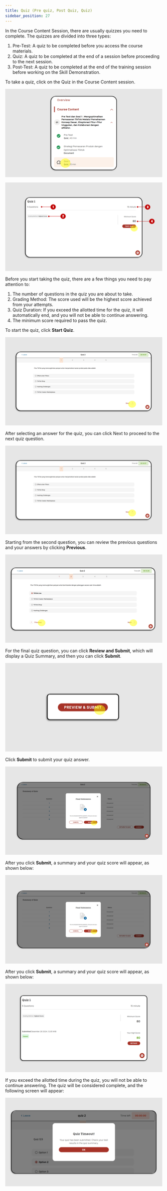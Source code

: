 ```yaml
---
title: Quiz (Pre quiz, Post Quiz, Quiz)
sidebar_position: 27
---
```

In the Course Content Session, there are usually quizzes you need to complete. The quizzes are divided into three types:

1. Pre-Test: A quiz to be completed before you access the course materials.
2. Quiz: A quiz to be completed at the end of a session before proceeding to the next session.
3. Post-Test: A quiz to be completed at the end of the training session before working on the Skill Demonstration.

To take a quiz, click on the Quiz in the Course Content session.

![](/img/quiz-eng-1.png)

![](/img/quiz-eng-2.png)

Before you start taking the quiz, there are a few things you need to pay attention to:

1. The number of questions in the quiz you are about to take.
2. Grading Method: The score used will be the highest score achieved from your attempts.
3. Quiz Duration: If you exceed the allotted time for the quiz, it will automatically end, and you will not be able to continue answering.
4. The minimum score required to pass the quiz.

To start the quiz, click **Start Quiz**.

![](/img/quiz-eng-3.png)

After selecting an answer for the quiz, you can click Next to proceed to the next quiz question.

![](/img/quiz-eng-4.png)

Starting from the second question, you can review the previous questions and your answers by clicking **Previous**.

![](/img/quiz-eng-5.png)

For the final quiz question, you can click **Review and Submit**, which will display a Quiz Summary, and then you can click **Submit**.

![](/img/quiz-eng-6.png)

Click **Submit** to submit your quiz answer.

![](/img/quiz-eng-7.png)

After you click **Submit**, a summary and your quiz score will appear, as shown below:

![](/img/quiz-eng-7.png)

After you click **Submit**, a summary and your quiz score will appear, as shown below:

![](/img/quiz-eng-8.png)

If you exceed the allotted time during the quiz, you will not be able to continue answering. The quiz will be considered complete, and the following screen will appear:

![](/img/quiz-eng-9.png)
